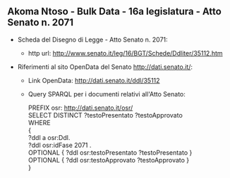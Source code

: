 ## Akoma Ntoso - Bulk Data - 16a legislatura - Atto Senato n. 2071 ##

* Scheda del Disegno di Legge - Atto Senato n. 2071:
	* http url: http://www.senato.it/leg/16/BGT/Schede/Ddliter/35112.htm

* Riferimenti al sito OpenData del Senato http://dati.senato.it/:
	* Link OpenData: http://dati.senato.it/ddl/35112
	* Query SPARQL per i documenti relativi all'Atto Senato:

        PREFIX osr: <http://dati.senato.it/osr/>  
		SELECT DISTINCT ?testoPresentato ?testoApprovato  
		WHERE  
		{  
		    ?ddl a osr:Ddl.  
		    ?ddl osr:idFase 2071 .  
		    OPTIONAL { ?ddl osr:testoPresentato ?testoPresentato }  
		    OPTIONAL { ?ddl osr:testoApprovato ?testoApprovato }  
		}
		
